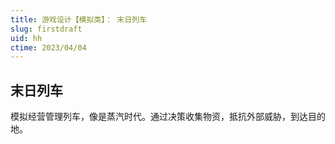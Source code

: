 ```yaml
---
title: 游戏设计【模拟类】： 末日列车
slug: firstdraft
uid: hh
ctime: 2023/04/04
---
```


## 末日列车

模拟经营管理列车，像是蒸汽时代。通过决策收集物资，抵抗外部威胁，到达目的地。